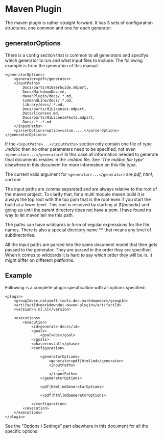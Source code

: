 # Maven Plugin

The maven plugin is rather straight forward. It has 3 sets of configuration structures, one
common and one for each generator.

## generatorOptions

There is a config section that is common to all generators and specifys which generator to run
and what input files to include. The following example is from the generation of this manual:

    <generatorOptions>
        <generator>pdf</generator>
        <inputPaths>
            Docs/parts/H1UserGuide.mdpart,
            Docs/MarkdownDoc.md,
            MavenPlugin/docs/.*.md,
            CommandLine/docs/.*.md,
            Library/docs/.*.md,
            Docs/parts/H1Licenses.mdpart,
            Docs/licenses.md,
            Docs/parts/H1LicenseTexts.mdpart,
            Docs/.*-.*.md
        </inputPaths>
        <parserOptions>option=value,....</parserOptions>
    </generatorOptions>

If the `<inputPaths>...</inputPaths>` section only contain one file of type _.mddoc_ then no other parameters need to be specified, not even `<generator>...</generator>`! In this case all information needed to generate final documents resides in the  _.mddoc_ file. See _’The _mddoc_ file type’_ elsewhere in this document for more information on this file type.

The current valid argument for `<generator>...</generator>` are _pdf_, _html_, and _md_.

The input paths are comma separated and are always relative to the root of the maven project. To clarify that, for a multi module maven build it is always the top root with the top pom that is the root even if you start the build at a lower level. This root is resolved by starting at _${basedir}_ and going up until the parent directory does not have a pom. I have found no way to let maven tell me this path. 

The paths can have wildcards in form of regular expressions for the file names. There is also a special directory name \*\* that means any level of subdirectories.

All the input paths are parsed into the same document model that then gets passed to the generator. They are parsed in the order they are specified. When it comes to wildcards it is hard to say which order they will be in. It might differ on different platforms.

## Example

Following is a complete plugin specification with all options specified:

    <plugin>
        <groupId>se.natusoft.tools.doc.markdowndoc</groupId>
        <artifactId>markdowndoc-maven-plugin</artifactId>
        <version>n.n[.n]</version>

        <executions>
            <execution>
                <id>generate-docs</id>
                <goals>
                    <goal>doc</goal>
                </goals>
                <phase>install</phase>
                <configuration>

                    <generatorOptions>
                        <generator>pdf|html|md</generator>
                        <inputPaths>
                            ...
                        </inputPaths>
                    </generatorOptions>
                    
                    <pdf|html|mdGeneratorOptions>
                        ...
                    </pdf|html|mdGeneratorOptions>

                </configuration>
            </execution>
        </executions>
    </plugin>

See the "Options / Settings" part elsewhere in this document for all the specific options.